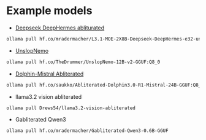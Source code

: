# Example models

- [Deepseek DeepHermes abliturated](https://huggingface.co/mradermacher/L3.1-MOE-2X8B-Deepseek-DeepHermes-e32-uncensored-abliterated-13.7B-GGUF)

```bash
ollama pull hf.co/mradermacher/L3.1-MOE-2X8B-Deepseek-DeepHermes-e32-uncensored-abliterated-13.7B-GGUF:Q8_0
``` 

- [UnslopNemo](https://huggingface.co/TheDrummer/UnslopNemo-12B-v2-GGUF)

```bash
ollama pull hf.co/TheDrummer/UnslopNemo-12B-v2-GGUF:Q8_0
```

- [Dolphin-Mistral Abliterated](https://huggingface.co/saukko/Abliterated-Dolphin3.0-R1-Mistral-24B-GGUF)

```bash
ollama pull hf.co/saukko/Abliterated-Dolphin3.0-R1-Mistral-24B-GGUF:Q8_0
```

- llama3.2 vision abliterated

```bash
ollama pull Drews54/llama3.2-vision-abliterated
```

- Gabliterated Qwen3

```bash
ollama pull hf.co/mradermacher/Gabliterated-Qwen3-0.6B-GGUF
```